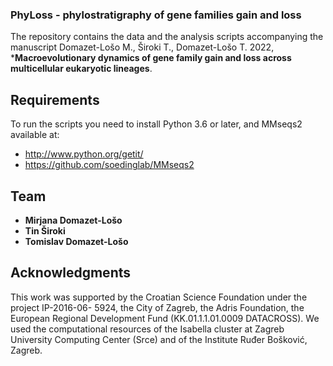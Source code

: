 ### PhyLoss - phylostratigraphy of gene families gain and loss
The repository contains the data and the analysis scripts accompanying the manuscript Domazet-Lošo M., Široki T., Domazet-Lošo T. 2022, ***Macroevolutionary dynamics of gene family gain and loss across multicellular eukaryotic lineages**.

## Requirements
To run the scripts you need to install Python 3.6 or later, and MMseqs2
available at:
- http://www.python.org/getit/
- https://github.com/soedinglab/MMseqs2

## Team
* **Mirjana Domazet-Lošo**
* **Tin Široki**
* **Tomislav Domazet-Lošo**

## Acknowledgments
This work was supported by the Croatian Science Foundation under the project IP-2016-06- 5924, the City of Zagreb, the Adris Foundation, the European Regional Development Fund (KK.01.1.1.01.0009 DATACROSS). We used the computational resources of the Isabella cluster at Zagreb University Computing Center (Srce) and of the Institute Ruđer Bošković, Zagreb.
